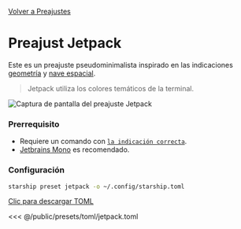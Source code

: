 [Volver a Preajustes](./#jetpack)

# Preajust Jetpack

Este es un preajuste pseudominimalista inspirado en las indicaciones [geometría](https://github.com/geometry-zsh/geometry) y [nave espacial](https://github.com/spaceship-prompt/spaceship-prompt).

> Jetpack utiliza los colores temáticos de la terminal.

![Captura de pantalla del preajuste Jetpack](/presets/img/jetpack.png)

### Prerrequisito

- Requiere un comando con [`la indicación correcta`](https://starship.rs/advanced-config/#enable-right-prompt).
- [Jetbrains Mono](https://www.jetbrains.com/lp/mono/) es recomendado.

### Configuración

```sh
starship preset jetpack -o ~/.config/starship.toml
```

[Clic para descargar TOML](/presets/toml/jetpack.toml)

<<< @/public/presets/toml/jetpack.toml
